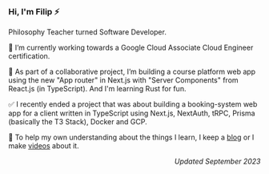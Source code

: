 ### Hi, I'm Filip ⚡

Philosophy Teacher turned Software Developer.

🔭 I’m currently working towards a Google Cloud Associate Cloud Engineer certification.

🌱 As part of a collaborative project, I’m building a course platform web app using the new "App router" in Next.js with "Server Components" from React.js (in TypeScript). And I'm learning Rust for fun. 

✅ I recently ended a project that was about building a booking-system web app for a client written in TypeScript using Next.js, NextAuth, tRPC, Prisma (basically the T3 Stack), Docker and GCP. 

🤔 To help my own understanding about the things I learn, I keep a [blog](https://www.filipniklas.com/#/blog) or I make [videos](https://www.youtube.com/channel/UCucr6RJk-jCqVYWtxJQ-2Ag) about it. 

_<p align="right">Updated September 2023</p>_
<!--
**Firgrep/Firgrep** is a ✨ _special_ ✨ repository because its `README.md` (this file) appears on your GitHub profile.

Here are some ideas to get you started:

- 🔭 I’m currently working on ...
- 🌱 I’m currently learning ...
- 👯 I’m looking to collaborate on ...
- 🤔 I’m looking for help with ...
- 💬 Ask me about ...
- 📫 How to reach me: ...
- 😄 Pronouns: ...
- ⚡ Fun fact: ...
-->
